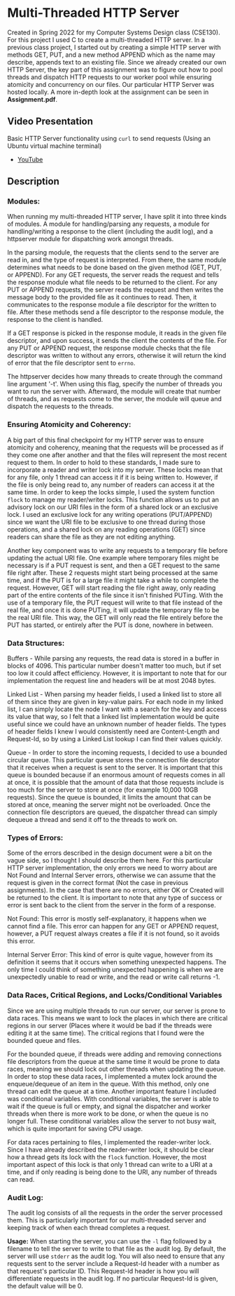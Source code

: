 # Multi-Threaded HTTP Server
Created in Spring 2022 for my Computer Systems Design class (CSE130). For this project I used C to create a multi-threaded HTTP server. In a previous class project, I started out by creating a simple HTTP server with methods GET, PUT, and a new method APPEND which as the name may describe, appends text to an existing file. Since we already created our own HTTP Server, the key part of this assignment was to  figure out how to pool threads and dispatch HTTP requests to our worker pool while ensuring atomicity and concurrency on our files. Our particular HTTP Server was hosted locally. A more in-depth look at the assignment can be seen in **Assignment.pdf**.

## Video Presentation
Basic HTTP Server functionality using `curl` to send requests (Using an Ubuntu virtual machine terminal)
- [YouTube]()

## Description

### Modules:
When running my multi-threaded HTTP server, I have split it into three kinds of modules. A module for handling/parsing any requests, a module for handling/writing a response to the client (including the audit log), and a httpserver module for dispatching work amongst threads. 

In the parsing module, the requests that the clients send to the server are read in, and the type of request is interpreted. From there, the same module determines what needs to be done based on the given method (GET, PUT, or APPEND). For any GET requests, the server reads the request and tells the response module what file needs to be returned to the client. For any PUT or APPEND requests, the server reads the request and then writes the message body to the provided file as it continues to read. Then, it communicates to the response module a file descriptor for the written to file. After these methods send a file descriptor to the response module, the response to the client is handled.

If a GET response is picked in the response module, it reads in the given file descriptor, and upon success, it sends the client the contents of the file. For any PUT or APPEND request, the response module checks that the file descriptor was written to without any errors, otherwise it will return the kind of error that the file descriptor sent to `errno`.

The httpserver decides how many threads to create through the command line argument '-t'. When using this flag, specify the number of threads you want to run the server with. Afterward, the module will create that number of threads, and as requests come to the server, the module will queue and dispatch the requests to the threads. 

### Ensuring Atomicity and Coherency:
A big part of this final checkpoint for my HTTP server was to ensure atomicity and coherency, meaning that the requests will be processed as if they come one after another and that the files will represent the most recent request to them. In order to hold to these standards, I made sure to incorporate a reader and writer lock into my server. These locks mean that for any file, only 1 thread can access it if it is being written to. However, if the file is only being read to, any number of readers can access it at the same time. In order to keep the locks simple, I used the system function `flock` to manage my reader/writer locks. This function allows us to put an advisory lock on our URI files in the form of a shared lock or an exclusive lock. I used an exclusive lock for any writing operations (PUT/APPEND) since we want the URI file to be exclusive to one thread during those operations, and a shared lock on any reading operations (GET) since readers can share the file as they are not editing anything. 

Another key component was to write any requests to a temporary file before updating the actual URI file. One example where temporary files might be necessary is if a PUT request is sent, and then a GET request to the same file right after. These 2 requests might start being processed at the same time, and if the PUT is for a large file it might take a while to complete the request. However, GET will start reading the file right away, only reading part of the entire contents of the file since it isn't finished PUTing. With the use of a temporary file, the PUT request will write to that file instead of the real file, and once it is done PUTing, it will update the temporary file to be the real URI file. This way, the GET will only read the file entirely before the PUT has started, or entirely after the PUT is done, nowhere in between. 

### Data Structures: 
Buffers - While parsing any requests, the read data is stored in a buffer in blocks of 4096. This particular number doesn't matter too much, but if set too low it could affect efficiency. However, it is important to note that for our implementation the request line and headers will be at most 2048 bytes.

Linked List - When parsing my header fields, I used a linked list to store all of them since they are given in key-value pairs. For each node in my linked list, I can simply locate the node I want with a search for the key and access its value that way, so I felt that a linked list implementation would be quite useful since we could have an unknown number of header fields. The types of header fields I knew I would consistently need are Content-Length and Request-Id, so by using a Linked List lookup I can find their values quickly. 

Queue - In order to store the incoming requests, I decided to use a bounded circular queue. This particular queue stores the connection file descriptor that it receives when a request is sent to the server. It is important that this queue is bounded because if an enormous amount of requests comes in all at once, it is possible that the amount of data that those requests include is too much for the server to store at once (for example 10,000 10GB requests). Since the queue is bounded, it limits the amount that can be stored at once, meaning the server might not be overloaded. Once the connection file descriptors are queued, the dispatcher thread can simply dequeue a thread and send it off to the threads to work on.

### Types of Errors:

Some of the errors described in the design document were a bit on the vague side, so I thought I should describe them here. For this particular HTTP server implementation, the only errors we need to worry about are Not Found and Internal Server errors, otherwise we can assume that the request is given in the correct format (Not the case in previous assignments). In the case that there are no errors, either OK or Created will be returned to the client. It is important to note that any type of success or error is sent back to the client from the server in the form of a response.

Not Found: This error is mostly self-explanatory, it happens when we cannot find a file. This error can happen for any GET or APPEND request, however, a PUT request always creates a file if it is not found, so it avoids this error. 

Internal Server Error: This kind of error is quite vague, however from its definition it seems that it occurs when something unexpected happens. The only time I could think of something unexpected happening is when we are unexpectedly unable to read or write, and the read or write call returns -1.

### Data Races, Critical Regions, and Locks/Conditional Variables

Since we are using multiple threads to run our server, our server is prone to data races. This means we want to lock the places in which there are critical regions in our server (Places where it would be bad if the threads were editing it at the same time). The critical regions that I found were the bounded queue and files. 

For the bounded queue, if threads were adding and removing connections file descriptors from the queue at the same time it would be prone to data races, meaning we should lock out other threads when updating the queue. In order to stop these data races, I implemented a mutex lock around the enqueue/dequeue of an item in the queue. With this method, only one thread can edit the queue at a time. Another important feature I included was conditional variables. With conditional variables, the server is able to wait if the queue is full or empty, and signal the dispatcher and worker threads when there is more work to be done, or when the queue is no longer full. These conditional variables allow the server to not busy wait, which is quite important for saving CPU usage.  

For data races pertaining to files, I implemented the reader-writer lock. Since I have already described the reader-writer lock, it should be clear how a thread gets its lock with the `flock` function. However, the most important aspect of this lock is that only 1 thread can write to a URI at a time, and if only reading is being done to the URI, any number of threads can read.

### Audit Log:

The audit log consists of all the requests in the order the server processed them. This is particularly important for our multi-threaded server and keeping track of when each thread completes a request. 

**Usage:**
When starting the server, you can use the `-l` flag followed by a filename to tell the server to write to that file as the audit log. By default, the server will use `stderr` as the audit log. You will also need to ensure that any requests sent to the server include a Request-Id header with a number as that request's particular ID. This Request-Id header is how you will differentiate requests in the audit log. If no particular Request-Id is given, the default value will be 0. 
